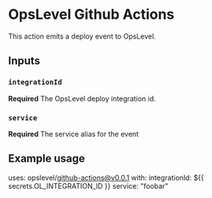 # OpsLevel Github Actions

This action emits a deploy event to OpsLevel.

## Inputs

### `integrationId`

**Required** The OpsLevel deploy integration id.

### `service`

**Required** The service alias for the event

## Example usage

uses: opslevel/github-actions@v0.0.1
with:
  integrationId: ${{ secrets.OL_INTEGRATION_ID }}
  service: "foobar"